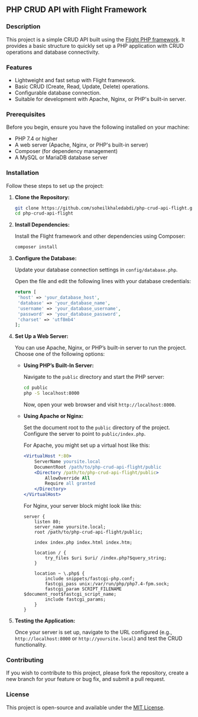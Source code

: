 ## PHP CRUD API with Flight Framework

### Description

This project is a simple CRUD API built using the [Flight PHP framework](https://docs.flightphp.com/). It provides a basic structure to quickly set up a PHP application with CRUD operations and database connectivity.

### Features

- Lightweight and fast setup with Flight framework.
- Basic CRUD (Create, Read, Update, Delete) operations.
- Configurable database connection.
- Suitable for development with Apache, Nginx, or PHP's built-in server.

### Prerequisites

Before you begin, ensure you have the following installed on your machine:

- PHP 7.4 or higher
- A web server (Apache, Nginx, or PHP's built-in server)
- Composer (for dependency management)
- A MySQL or MariaDB database server

### Installation

Follow these steps to set up the project:

1. **Clone the Repository:**

   ```bash
   git clone https://github.com/soheilkhaledabdi/php-crud-api-flight.git
   cd php-crud-api-flight
   ```

2. **Install Dependencies:**

   Install the Flight framework and other dependencies using Composer:

   ```bash
   composer install
   ```

3. **Configure the Database:**

   Update your database connection settings in `config/database.php`. 

   Open the file and edit the following lines with your database credentials:

   ```php
   return [
    'host' => 'your_database_host',
    'database' => 'your_database_name',
    'username' => 'your_database_username',
    'password' => 'your_database_password',
    'charset' => 'utf8mb4'
   ];
   ```

4. **Set Up a Web Server:**

   You can use Apache, Nginx, or PHP’s built-in server to run the project. Choose one of the following options:

   - **Using PHP’s Built-In Server:**

     Navigate to the `public` directory and start the PHP server:

     ```bash
     cd public
     php -S localhost:8000
     ```

     Now, open your web browser and visit `http://localhost:8000`.

   - **Using Apache or Nginx:**

     Set the document root to the `public` directory of the project. Configure the server to point to `public/index.php`.

     For Apache, you might set up a virtual host like this:

     ```apache
     <VirtualHost *:80>
         ServerName yoursite.local
         DocumentRoot /path/to/php-crud-api-flight/public
         <Directory /path/to/php-crud-api-flight/public>
             AllowOverride All
             Require all granted
         </Directory>
     </VirtualHost>
     ```

     For Nginx, your server block might look like this:

     ```nginx
     server {
         listen 80;
         server_name yoursite.local;
         root /path/to/php-crud-api-flight/public;

         index index.php index.html index.htm;

         location / {
             try_files $uri $uri/ /index.php?$query_string;
         }

         location ~ \.php$ {
             include snippets/fastcgi-php.conf;
             fastcgi_pass unix:/var/run/php/php7.4-fpm.sock;
             fastcgi_param SCRIPT_FILENAME $document_root$fastcgi_script_name;
             include fastcgi_params;
         }
     }
     ```

6. **Testing the Application:**

   Once your server is set up, navigate to the URL configured (e.g., `http://localhost:8000` or `http://yoursite.local`) and test the CRUD functionality.

### Contributing

If you wish to contribute to this project, please fork the repository, create a new branch for your feature or bug fix, and submit a pull request.

### License

This project is open-source and available under the [MIT License](LICENSE).
